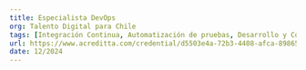 ```yaml
---
title: Especialista DevOps
org: Talento Digital para Chile
tags: [Integración Continua, Automatización de pruebas, Desarrollo y Construcción, Fundamentos y Adopción DEVOPS, Logs y Métricas, Operación y Escalamientos]
url: https://www.acreditta.com/credential/d5503e4a-72b3-4408-afca-89865e5cad8b
date: 12/2024
---
```

